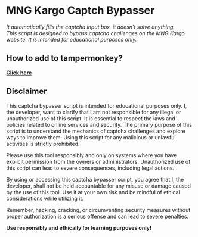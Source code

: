 # **MNG Kargo Captch Bypasser**

*It automatically fills the captcha input box, it doesn't solve anything.\
This script is designed to bypass captcha challenges on the MNG Kargo website. It is intended for educational purposes only.*

## How to add to tampermonkey?

**[Click here](https://github.com/omurcankaya/mngkargo-captcha-bypasser/src/mngkargo.captchasolver.js)**

## Disclaimer

This captcha bypasser script is intended for educational purposes only. I, the developer, want to clarify that I am not responsible for any illegal or unauthorized use of this script. It is essential to respect the laws and policies related to online services and security. The primary purpose of this script is to understand the mechanics of captcha challenges and explore ways to improve them. Using this script for any malicious or unlawful activities is strictly prohibited.

Please use this tool responsibly and only on systems where you have explicit permission from the owners or administrators. Unauthorized use of this script can lead to severe consequences, including legal actions.

By using or accessing this captcha bypasser script, you agree that I, the developer, shall not be held accountable for any misuse or damage caused by the use of this tool. Use it at your own risk and be mindful of ethical considerations while utilizing it.

Remember, hacking, cracking, or circumventing security measures without proper authorization is a serious offense and can lead to severe penalties.

**Use responsibly and ethically for learning purposes only!**
